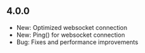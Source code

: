 ## 4.0.0
* New: Optimized websocket connection
* New: Ping() for websocket connection
* Bug: Fixes and performance improvements